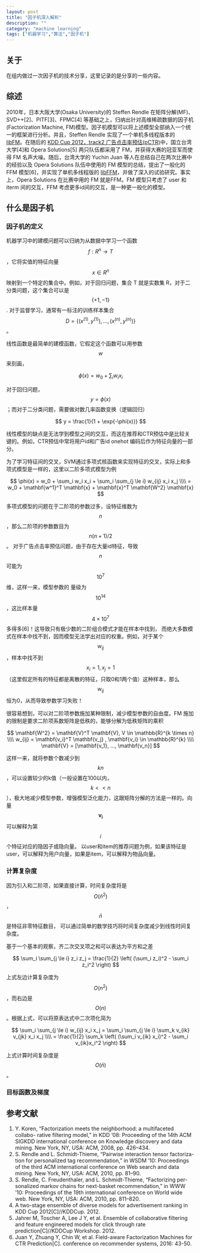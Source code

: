 ```yaml
---
layout: post
title: "因子机深入解析"
description: ""
category: "machine learning"
tags: ["机器学习","算法","因子机"]
---
```


## 关于
在组内做过一次因子机的技术分享，这里记录的是分享的一些内容。

## 综述
2010年，日本大阪大学(Osaka University)的 Steffen Rendle 在矩阵分解(MF)、SVD++[2]、PITF[3]、FPMC[4]
等基础之上，归纳出针对高维稀疏数据的因子机(Factorization Machine, FM)模型。因子机模型可以将上述模型全部纳入一个统一的框架进行分析。并且，Steffen Rendle 实现了一个单机多线程版本的 [libFM](http://www.libfm.org/)。在随后的 [KDD Cup 2012，track2 广告点击率预估(pCTR)](https://www.kaggle.com/c/kddcup2012-track2)中，国立台湾大学[4]和 Opera Solutions[5] 两只队伍都采用了 FM，并获得大赛的冠亚军而使得 FM 名声大噪。随后，台湾大学的 Yuchin Juan 等人在总结自己在两次比赛中的经验以及 Opera Solutions 队伍中使用的 FM 模型的总结，提出了一般化的 FFM 模型[6]，并实现了单机多线程版的 [libFFM](https://www.csie.ntu.edu.tw/~cjlin/libffm/)，并做了深入的试验研究。事实上，Opera Solutions 在比赛中用的 FM 就是FFM。FM 模型只考虑了 user 和 iterm 间的交互，FFM 考虑更多id间的交互，是一种更一般化的模型。

## 什么是因子机
### 因子机的定义
机器学习中的建模问题可以归纳为从数据中学习一个函数 $$f: R^n \rightarrow T$$，它将实值的特征向量 $$x \in R^n$$
映射到一个特定的集合中。例如，对于回归问题，集合 T 就是实数集 R，对于二分类问题，这个集合可以是 $$\{+1, -1\}$$.
对于监督学习，通常有一标注的训练样本集合 $$D = \{(x^{(1)},y^{(1)}),..., (x^{(n)},y^{(n)})\}$$。

线性函数是最简单的建模函数，它假定这个函数可以用参数 $$w$$ 来刻画，

$$
\phi(x) = w_0 + \sum_i w_i x_i
$$

对于回归问题，$$y = \phi(x) $$；而对于二分类问题，需要做对数几率函数变换（逻辑回归）

$$
y = \frac{1}{1 + \exp{-\phi(x)}}
$$

线性模型的缺点是无法学到模型之间的交互，而这在推荐和CTR预估中是比较关键的。例如，CTR预估中常将用户id和广告id onehot
编码后作为特征向量的一部分。

为了学习特征间的交叉，SVM通过多项式核函数来实现特征的交叉，实际上和多项式模型是一样的，这里以二阶多项式模型为例

$$
\phi(x) = w_0 + \sum_i w_i x_i + \sum_i \sum_{j \le i} w_{ij} x_i x_j \\\\
        = w_0 + \mathbf{w^1}^T \mathbf{x} + \mathbf{x}^T \mathbf{W^2} \mathbf{x}
$$

多项式模型的问题在于二阶项的参数过多，设特征维数为 $$n$$，那么二阶项的参数数目为 $$ n(n+1)/2 $$。
对于广告点击率预估问题，由于存在大量id特征，导致 $$n$$ 可能为 $$10^7$$维，这样一来，模型参数的
量级为 $$10^14$$，这比样本量 $$4\times 10^7$$多得多[6]！这导致只有极少数的二阶组合模式才能在样本中找到，
而绝大多数模式在样本中找不到，因而模型无法学出对应的权重。例如，对于某个$$w_{ij}$$，样本中找不到$$x_i=1,x_j=1$$
（这里假定所有的特征都是离散的特征，只取0和1两个值）这种样本，那么$$w_{ij}$$恒为0，从而导致参数学习失败！

很容易想到，可以对二阶项参数施加某种限制，减少模型参数的自由度。FM 施加的限制是要求二阶项系数矩阵是低秩的，能够分解为低秩矩阵的乘积

$$
\mathbf{W^2} = \mathbf{V}^T \mathbf{V}, V \in \mathbb{R}^{k \times n} \\\\
w_{ij} = \mathbf{v_i}^T \mathbf{v_j} , \mathbf{v_i} \in \mathbb{R}^{k} \\\\
\mathbf{V} = [\mathbf{v_1}, ..., \mathbf{v_n}]
$$

这样一来，就将参数个数减少到 $$kn$$，可以设置较少的k值（一般设置在100以内，$$k << n$$），极大地减少模型参数，增强模型泛化能力，这跟矩阵分解的方法是一样的。向量 $$\mathbf{v_i}$$ 可以解释为第$$i$$个特征对应的隐因子或隐向量。
以user和item的推荐问题为例，如果该特征是user，可以解释为用户向量，如果是item，可以解释为物品向量。

### 计算复杂度
因为引入和二阶项，如果直接计算，时间复杂度将是 $$O(\bar{n}^2)$$，$$\bar{n}$$是特征非零特征数目，
可以通过简单的数学技巧将时间复杂度减少到线性时间复杂度。

基于一个基本的观察，齐二次交叉项之和可以表达为平方和之差

$$
\sum_i \sum_{j \le i} z_i z_j = \frac{1}{2} \left( (\sum_i z_i)^2 - \sum_i z_i^2 \right)
$$

上式左边计算复杂度为$$O(n^2)$$，而右边是$$O(n)$$。根据上式，可以将原表达式中二次项化简为

$$
\sum_i \sum_{j \le i} w_{ij} x_i x_j = \sum_i \sum_{j \le i} \sum_k v_{ik} v_{jk} x_i x_j \\\\
= \frac{1}{2} \sum_k  \left( (\sum_i v_{ik} x_i)^2 - \sum_i v_{ik}x_i^2 \right)
$$

上式计算时间复杂度是$$O(\bar{n})$$。

### 目标函数及梯度





## 参考文献
1. Y. Koren, “Factorization meets the neighborhood: a multifaceted collabo- rative filtering model,” in KDD ’08: Proceeding of the 14th ACM SIGKDD international conference on Knowledge discovery and data mining. New York, NY, USA: ACM, 2008, pp. 426–434.
2. S. Rendle and L. Schmidt-Thieme, “Pairwise interaction tensor factoriza- tion for personalized tag recommendation,” in WSDM ’10: Proceedings of the third ACM international conference on Web search and data mining. New York, NY, USA: ACM, 2010, pp. 81–90.
3. S. Rendle, C. Freudenthaler, and L. Schmidt-Thieme, “Factorizing per- sonalized markov chains for next-basket recommendation,” in WWW ’10: Proceedings of the 19th international conference on World wide web. New York, NY, USA: ACM, 2010, pp. 811–820.
4. A two-stage ensemble of diverse models for advertisement ranking in KDD Cup 2012[C]//KDDCup. 2012.
5. Jahrer M, Toscher A, Lee J Y, et al. Ensemble of collaborative filtering and feature engineered models for click through rate prediction[C]//KDDCup Workshop. 2012.
6. Juan Y, Zhuang Y, Chin W, et al. Field-aware Factorization Machines for CTR Prediction[C]. conference on recommender systems, 2016: 43-50.

